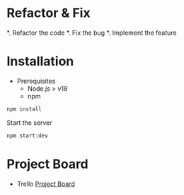 # Refactor & Fix
*. Refactor the code
*. Fix the bug
*. Implement the feature

# Installation
- Prerequisites
    - Node.js > v18
    - npm

```bash
npm install
```

Start the server
```bash
npm start:dev
```

# Project Board
- Trello [Project Board](https://trello.com/b/xZd19p0u/pm-refactor-fix) 